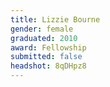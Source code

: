 ```yaml
---
title: Lizzie Bourne
gender: female
graduated: 2010
award: Fellowship
submitted: false
headshot: 8qDHpz8
---
```


